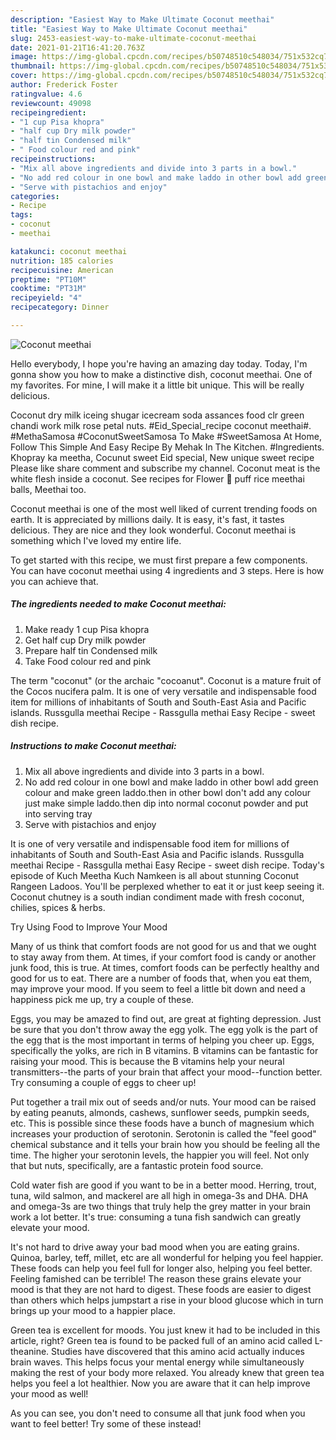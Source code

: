 ```yaml
---
description: "Easiest Way to Make Ultimate Coconut meethai"
title: "Easiest Way to Make Ultimate Coconut meethai"
slug: 2453-easiest-way-to-make-ultimate-coconut-meethai
date: 2021-01-21T16:41:20.763Z
image: https://img-global.cpcdn.com/recipes/b50748510c548034/751x532cq70/coconut-meethai-recipe-main-photo.jpg
thumbnail: https://img-global.cpcdn.com/recipes/b50748510c548034/751x532cq70/coconut-meethai-recipe-main-photo.jpg
cover: https://img-global.cpcdn.com/recipes/b50748510c548034/751x532cq70/coconut-meethai-recipe-main-photo.jpg
author: Frederick Foster
ratingvalue: 4.6
reviewcount: 49098
recipeingredient:
- "1 cup Pisa khopra"
- "half cup Dry milk powder"
- "half tin Condensed milk"
- " Food colour red and pink"
recipeinstructions:
- "Mix all above ingredients and divide into 3 parts in a bowl."
- "No add red colour in one bowl and make laddo in other bowl add green colour and make green laddo.then in other bowl don&#39;t add any colour just make simple laddo.then dip into normal coconut powder and put into serving tray"
- "Serve with pistachios and enjoy"
categories:
- Recipe
tags:
- coconut
- meethai

katakunci: coconut meethai 
nutrition: 185 calories
recipecuisine: American
preptime: "PT10M"
cooktime: "PT31M"
recipeyield: "4"
recipecategory: Dinner

---
```



![Coconut meethai](https://img-global.cpcdn.com/recipes/b50748510c548034/751x532cq70/coconut-meethai-recipe-main-photo.jpg)

Hello everybody, I hope you're having an amazing day today. Today, I'm gonna show you how to make a distinctive dish, coconut meethai. One of my favorites. For mine, I will make it a little bit unique. This will be really delicious.

Coconut dry milk iceing shugar icecream soda assances food clr green chandi work milk rose petal nuts. #Eid_Special_recipe coconut meethai#. #MethaSamosa #CoconutSweetSamosa To Make #SweetSamosa At Home, Follow This Simple And Easy Recipe By Mehak In The Kitchen. #Ingredients. Khopray ka meetha, Cocunut sweet Eid special, New unique sweet recipe Please like share comment and subscribe my channel. Coconut meat is the white flesh inside a coconut. See recipes for Flower 💐 puff rice meethai balls, Meethai too.

Coconut meethai is one of the most well liked of current trending foods on earth. It is appreciated by millions daily. It is easy, it's fast, it tastes delicious. They are nice and they look wonderful. Coconut meethai is something which I've loved my entire life.


To get started with this recipe, we must first prepare a few components. You can have coconut meethai using 4 ingredients and 3 steps. Here is how you can achieve that.

<!--inarticleads1-->

##### The ingredients needed to make Coconut meethai:

1. Make ready 1 cup Pisa khopra
1. Get half cup Dry milk powder
1. Prepare half tin Condensed milk
1. Take  Food colour red and pink


The term &#34;coconut&#34; (or the archaic &#34;cocoanut&#34;. Coconut is a mature fruit of the Cocos nucifera palm. It is one of very versatile and indispensable food item for millions of inhabitants of South and South-East Asia and Pacific islands. Russgulla meethai Recipe - Rassgulla methai Easy Recipe - sweet dish recipe. 

<!--inarticleads2-->

##### Instructions to make Coconut meethai:

1. Mix all above ingredients and divide into 3 parts in a bowl.
1. No add red colour in one bowl and make laddo in other bowl add green colour and make green laddo.then in other bowl don&#39;t add any colour just make simple laddo.then dip into normal coconut powder and put into serving tray
1. Serve with pistachios and enjoy


It is one of very versatile and indispensable food item for millions of inhabitants of South and South-East Asia and Pacific islands. Russgulla meethai Recipe - Rassgulla methai Easy Recipe - sweet dish recipe. Today&#39;s episode of Kuch Meetha Kuch Namkeen is all about stunning Coconut Rangeen Ladoos. You&#39;ll be perplexed whether to eat it or just keep seeing it. Coconut chutney is a south indian condiment made with fresh coconut, chilies, spices &amp; herbs. 

Try Using Food to Improve Your Mood


Many of us think that comfort foods are not good for us and that we ought to stay away from them. At times, if your comfort food is candy or another junk food, this is true. At times, comfort foods can be perfectly healthy and good for us to eat. There are a number of foods that, when you eat them, may improve your mood. If you seem to feel a little bit down and need a happiness pick me up, try a couple of these.

Eggs, you may be amazed to find out, are great at fighting depression. Just be sure that you don't throw away the egg yolk. The egg yolk is the part of the egg that is the most important in terms of helping you cheer up. Eggs, specifically the yolks, are rich in B vitamins. B vitamins can be fantastic for raising your mood. This is because the B vitamins help your neural transmitters--the parts of your brain that affect your mood--function better. Try consuming a couple of eggs to cheer up!

Put together a trail mix out of seeds and/or nuts. Your mood can be raised by eating peanuts, almonds, cashews, sunflower seeds, pumpkin seeds, etc. This is possible since these foods have a bunch of magnesium which increases your production of serotonin. Serotonin is called the "feel good" chemical substance and it tells your brain how you should be feeling all the time. The higher your serotonin levels, the happier you will feel. Not only that but nuts, specifically, are a fantastic protein food source.

Cold water fish are good if you want to be in a better mood. Herring, trout, tuna, wild salmon, and mackerel are all high in omega-3s and DHA. DHA and omega-3s are two things that truly help the grey matter in your brain work a lot better. It's true: consuming a tuna fish sandwich can greatly elevate your mood. 

It's not hard to drive away your bad mood when you are eating grains. Quinoa, barley, teff, millet, etc are all wonderful for helping you feel happier. These foods can help you feel full for longer also, helping you feel better. Feeling famished can be terrible! The reason these grains elevate your mood is that they are not hard to digest. These foods are easier to digest than others which helps jumpstart a rise in your blood glucose which in turn brings up your mood to a happier place.

Green tea is excellent for moods. You just knew it had to be included in this article, right? Green tea is found to be packed full of an amino acid called L-theanine. Studies have discovered that this amino acid actually induces brain waves. This helps focus your mental energy while simultaneously making the rest of your body more relaxed. You already knew that green tea helps you feel a lot healthier. Now you are aware that it can help improve your mood as well!

As you can see, you don't need to consume all that junk food when you want to feel better! Try some of these instead!

